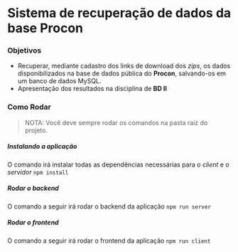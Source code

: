# Sistema de recuperação de dados da base Procon

### Objetivos
- Recuperar, mediante cadastro dos links de download dos *zips*, os dados disponibilizados na base de dados pública do **Procon**, salvando-os em um banco de dados MySQL.
- Apresentação dos resultados na disciplina de **BD II**

### Como Rodar
> NOTA: Você deve sempre rodar os comandos na pasta raiz do projeto.

##### Instalando a aplicação
O comando irá instalar todas as dependências necessárias para o *client* e o *servidor*
`npm install`

##### Rodar o backend
O comando a seguir irá rodar o backend da aplicação
`npm run server`

##### Rodar o frontend
O comando a seguir irá rodar o frontend da aplicação
`npm run client`